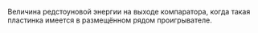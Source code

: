 Величина редстоуновой энергии на выходе компаратора, когда такая пластинка имеется в размещённом рядом проигрывателе.
